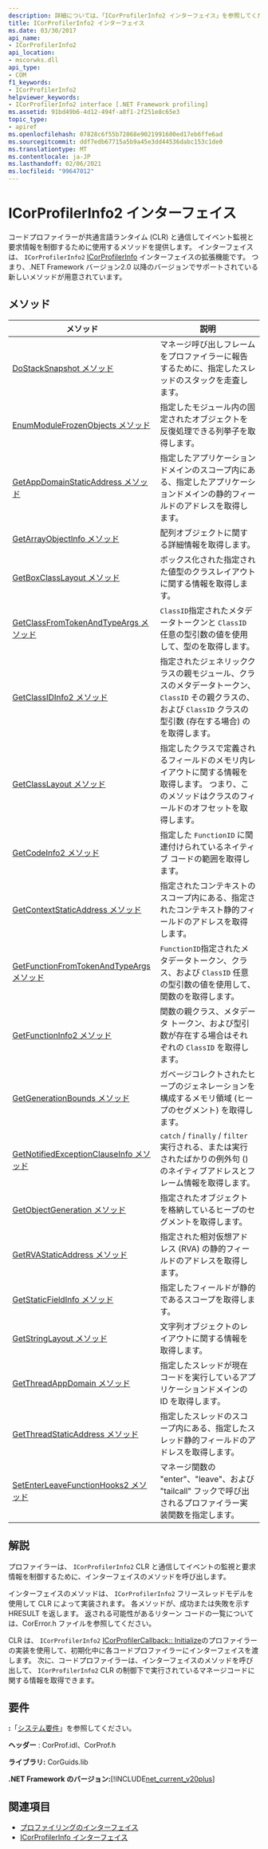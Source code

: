 ```yaml
---
description: 詳細については、「ICorProfilerInfo2 インターフェイス」を参照してください。
title: ICorProfilerInfo2 インターフェイス
ms.date: 03/30/2017
api_name:
- ICorProfilerInfo2
api_location:
- mscorwks.dll
api_type:
- COM
f1_keywords:
- ICorProfilerInfo2
helpviewer_keywords:
- ICorProfilerInfo2 interface [.NET Framework profiling]
ms.assetid: 91bd49b6-4d12-494f-a8f1-2f251e8c65e3
topic_type:
- apiref
ms.openlocfilehash: 07828c6f55b72068e9021991600ed17eb6ffe6ad
ms.sourcegitcommit: ddf7edb67715a5b9a45e3dd44536dabc153c1de0
ms.translationtype: MT
ms.contentlocale: ja-JP
ms.lasthandoff: 02/06/2021
ms.locfileid: "99647012"
---
```

# <a name="icorprofilerinfo2-interface"></a>ICorProfilerInfo2 インターフェイス

コードプロファイラーが共通言語ランタイム (CLR) と通信してイベント監視と要求情報を制御するために使用するメソッドを提供します。 インターフェイスは、 `ICorProfilerInfo2` [ICorProfilerInfo](icorprofilerinfo-interface.md) インターフェイスの拡張機能です。 つまり、.NET Framework バージョン2.0 以降のバージョンでサポートされている新しいメソッドが用意されています。  
  
## <a name="methods"></a>メソッド  
  
|メソッド|説明|  
|------------|-----------------|  
|[DoStackSnapshot メソッド](icorprofilerinfo2-dostacksnapshot-method.md)|マネージ呼び出しフレームをプロファイラーに報告するために、指定したスレッドのスタックを走査します。|  
|[EnumModuleFrozenObjects メソッド](icorprofilerinfo2-enummodulefrozenobjects-method.md)|指定したモジュール内の固定されたオブジェクトを反復処理できる列挙子を取得します。|  
|[GetAppDomainStaticAddress メソッド](icorprofilerinfo2-getappdomainstaticaddress-method.md)|指定したアプリケーションドメインのスコープ内にある、指定したアプリケーションドメインの静的フィールドのアドレスを取得します。|  
|[GetArrayObjectInfo メソッド](icorprofilerinfo2-getarrayobjectinfo-method.md)|配列オブジェクトに関する詳細情報を取得します。|  
|[GetBoxClassLayout メソッド](icorprofilerinfo2-getboxclasslayout-method.md)|ボックス化された指定された値型のクラスレイアウトに関する情報を取得します。|  
|[GetClassFromTokenAndTypeArgs メソッド](icorprofilerinfo2-getclassfromtokenandtypeargs-method.md)|`ClassID`指定されたメタデータトークンと `ClassID` 任意の型引数の値を使用して、型のを取得します。|  
|[GetClassIDInfo2 メソッド](icorprofilerinfo2-getclassidinfo2-method.md)|指定されたジェネリッククラスの親モジュール、クラスのメタデータトークン、 `ClassID` その親クラスの、および `ClassID` クラスの型引数 (存在する場合) のを取得します。|  
|[GetClassLayout メソッド](icorprofilerinfo2-getclasslayout-method.md)|指定したクラスで定義されるフィールドのメモリ内レイアウトに関する情報を取得します。 つまり、このメソッドはクラスのフィールドのオフセットを取得します。|  
|[GetCodeInfo2 メソッド](icorprofilerinfo2-getcodeinfo2-method.md)|指定した `FunctionID` に関連付けられているネイティブ コードの範囲を取得します。|  
|[GetContextStaticAddress メソッド](icorprofilerinfo2-getcontextstaticaddress-method.md)|指定されたコンテキストのスコープ内にある、指定されたコンテキスト静的フィールドのアドレスを取得します。|  
|[GetFunctionFromTokenAndTypeArgs メソッド](icorprofilerinfo2-getfunctionfromtokenandtypeargs-method.md)|`FunctionID`指定されたメタデータトークン、クラス、および `ClassID` 任意の型引数の値を使用して、関数のを取得します。|  
|[GetFunctionInfo2 メソッド](icorprofilerinfo2-getfunctioninfo2-method.md)|関数の親クラス、メタデータ トークン、および型引数が存在する場合はそれぞれの `ClassID` を取得します。|  
|[GetGenerationBounds メソッド](icorprofilerinfo2-getgenerationbounds-method.md)|ガベージコレクトされたヒープのジェネレーションを構成するメモリ領域 (ヒープのセグメント) を取得します。|  
|[GetNotifiedExceptionClauseInfo メソッド](icorprofilerinfo2-getnotifiedexceptionclauseinfo-method.md)|`catch` / `finally` / `filter` 実行される、または実行されたばかりの例外句 () のネイティブアドレスとフレーム情報を取得します。|  
|[GetObjectGeneration メソッド](icorprofilerinfo2-getobjectgeneration-method.md)|指定されたオブジェクトを格納しているヒープのセグメントを取得します。|  
|[GetRVAStaticAddress メソッド](icorprofilerinfo2-getrvastaticaddress-method.md)|指定された相対仮想アドレス (RVA) の静的フィールドのアドレスを取得します。|  
|[GetStaticFieldInfo メソッド](icorprofilerinfo2-getstaticfieldinfo-method.md)|指定したフィールドが静的であるスコープを取得します。|  
|[GetStringLayout メソッド](icorprofilerinfo2-getstringlayout-method.md)|文字列オブジェクトのレイアウトに関する情報を取得します。|  
|[GetThreadAppDomain メソッド](icorprofilerinfo2-getthreadappdomain-method.md)|指定したスレッドが現在コードを実行しているアプリケーションドメインの ID を取得します。|  
|[GetThreadStaticAddress メソッド](icorprofilerinfo2-getthreadstaticaddress-method.md)|指定したスレッドのスコープ内にある、指定したスレッド静的フィールドのアドレスを取得します。|  
|[SetEnterLeaveFunctionHooks2 メソッド](icorprofilerinfo2-setenterleavefunctionhooks2-method.md)|マネージ関数の "enter"、"leave"、および "tailcall" フックで呼び出されるプロファイラー実装関数を指定します。|  
  
## <a name="remarks"></a>解説  

 プロファイラーは、 `ICorProfilerInfo2` CLR と通信してイベントの監視と要求情報を制御するために、インターフェイスのメソッドを呼び出します。  
  
 インターフェイスのメソッドは、 `ICorProfilerInfo2` フリースレッドモデルを使用して CLR によって実装されます。 各メソッドが、成功または失敗を示す HRESULT を返します。 返される可能性があるリターン コードの一覧については、CorError.h ファイルを参照してください。  
  
 CLR は、 `ICorProfilerInfo2` [ICorProfilerCallback:: Initialize](icorprofilercallback-initialize-method.md)のプロファイラーの実装を使用して、初期化中に各コードプロファイラーにインターフェイスを渡します。 次に、コードプロファイラーは、インターフェイスのメソッドを呼び出して、 `ICorProfilerInfo2` CLR の制御下で実行されているマネージコードに関する情報を取得できます。  
  
## <a name="requirements"></a>要件  

 **:**「[システム要件](../../get-started/system-requirements.md)」を参照してください。  
  
 **ヘッダー** : CorProf.idl、CorProf.h  
  
 **ライブラリ:** CorGuids.lib  
  
 **.NET Framework のバージョン:**[!INCLUDE[net_current_v20plus](../../../../includes/net-current-v20plus-md.md)]  
  
## <a name="see-also"></a>関連項目

- [プロファイリングのインターフェイス](profiling-interfaces.md)
- [ICorProfilerInfo インターフェイス](icorprofilerinfo-interface.md)
